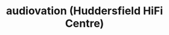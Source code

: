---
title: "audiovation (Huddersfield HiFi Centre)"
url: /huddersfield/audiovation-huddersfield-hifi-centre/
shop: Hifi
---